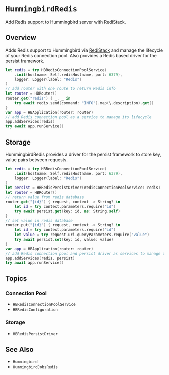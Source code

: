# ``HummingbirdRedis``

Add Redis support to Hummingbird server with RediStack.

## Overview

Adds Redis support to Hummingbird via [RediStack](https://github.com/swift-server/RediStack) and manage the lifecycle of your Redis connection pool. Also provides a Redis based driver for the persist framework.

```swift
let redis = try HBRedisConnectionPoolService(
    .init(hostname: Self.redisHostname, port: 6379),
    logger: Logger(label: "Redis")
)
// add router with one route to return Redis info
let router = HBRouter()
router.get("redis") { _, _ in
    try await redis.send(command: "INFO").map(\.description).get()
}
var app = HBApplication(router: router)
// add Redis connection pool as a service to manage its lifecycle
app.addServices(redis)
try await app.runService()
```

## Storage

HummingbirdRedis provides a driver for the persist framework to store key, value pairs between requests.

```swift
let redis = try HBRedisConnectionPoolService(
    .init(hostname: Self.redisHostname, port: 6379),
    logger: Logger(label: "Redis")
)
let persist = HBRedisPersistDriver(redisConnectionPoolService: redis)
let router = HBRouter()
// return value from redis database
router.get("{id}") { request, context -> String? in
    let id = try context.parameters.require("id")
    try await persist.get(key: id, as: String.self)
}
// set value in redis database
router.put("{id}") { request, context -> String? in
    let id = try context.parameters.require("id")
    let value = try request.uri.queryParameters.require("value")
    try await persist.set(key: id, value: value)
}
var app = HBApplication(router: router)
// add Redis connection pool and persist driver as services to manage their lifecycle
app.addServices(redis, persist)
try await app.runService()
```


## Topics

### Connection Pool

- ``HBRedisConnectionPoolService``
- ``HBRedisConfiguration``

### Storage

- ``HBRedisPersistDriver``

## See Also

- ``Hummingbird``
- ``HummingbirdJobsRedis``

